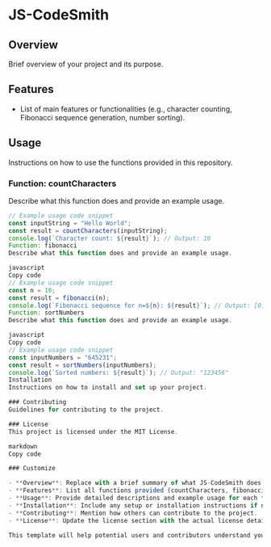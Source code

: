 # JS-CodeSmith

## Overview

Brief overview of your project and its purpose.

## Features

- List of main features or functionalities (e.g., character counting, Fibonacci sequence generation, number sorting).

## Usage

Instructions on how to use the functions provided in this repository.

### Function: countCharacters

Describe what this function does and provide an example usage.

```javascript
// Example usage code snippet
const inputString = "Hello World";
const result = countCharacters(inputString);
console.log(`Character count: ${result}`); // Output: 10
Function: fibonacci
Describe what this function does and provide an example usage.

javascript
Copy code
// Example usage code snippet
const n = 10;
const result = fibonacci(n);
console.log(`Fibonacci sequence for n=${n}: ${result}`); // Output: [0, 1, 1, 2, 3, 5, 8, 13, 21, 34]
Function: sortNumbers
Describe what this function does and provide an example usage.

javascript
Copy code
// Example usage code snippet
const inputNumbers = "645231";
const result = sortNumbers(inputNumbers);
console.log(`Sorted numbers: ${result}`); // Output: "123456"
Installation
Instructions on how to install and set up your project.

### Contributing
Guidelines for contributing to the project.

### License
This project is licensed under the MIT License.

markdown
Copy code

### Customize

- **Overview**: Replace with a brief summary of what JS-CodeSmith does and its benefits.
- **Features**: List all functions provided (countCharacters, fibonacci, sortNumbers).
- **Usage**: Provide detailed descriptions and example usage for each function.
- **Installation**: Include any setup or installation instructions if needed.
- **Contributing**: Mention how others can contribute to the project.
- **License**: Update the license section with the actual license details.

This template will help potential users and contributors understand your project's capabilities and how to effectively use or contribute to it. Adjust the content to fit the specifics of your implementation and any additional details you want to highlight.
